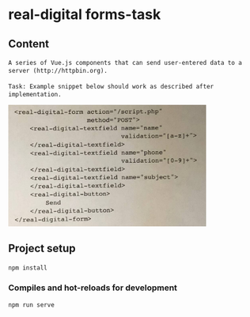 # real-digital forms-task

## Content

```
A series of Vue.js components that can send user-entered data to a server (http://httpbin.org).

Task: Example snippet below should work as described after implementation.
```

<img src="src/assets/real-task.png" width="400" /><br>

## Project setup

```
npm install
```

### Compiles and hot-reloads for development

```
npm run serve
```
